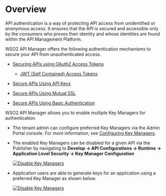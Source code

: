 # Overview

API authentication is a way of protecting API access from unidentified or anonymous access. It ensures that the API is secured and accessible only by the consumers who proves their identity and whose identities are found within the API Management Platform. 

WSO2 API Manager offers the following authentication mechanisms to secure your API from unauthenticated access.

- [Securing APIs using OAuth2 Access Tokens]({{base_path}}/manage-apis/design/api-security/api-authentication/secure-apis-using-oauth2-tokens)

    - [JWT (Self Contained) Access Tokens]({{base_path}}/manage-apis/design/api-security/oauth2/access-token-types/jwt-tokens)
    
- [Secure APIs Using API Keys]({{base_path}}/manage-apis/design/api-security/api-authentication/secure-apis-using-api-keys)

- [Secure APIs Using Mutual SSL]({{base_path}}/manage-apis/design/api-security/api-authentication/secure-apis-using-mutual-ssl)

- [Secure APIs Using Basic Authentication]({{base_path}}/manage-apis/design/api-security/api-authentication/secure-apis-using-basic-authentication)


WSO2 API Manager allows you to enable multiple Key Managers for authentication.

- The tenant admin can configure preferred Key Managers via the Admin Portal console. For more information, see
[Configuring Key Managers]({{base_path}}/administer/key-managers/overview).

- The enabled Key Managers can be disabled for a given API via the Publisher by navigating to
**Develop -> API Configurations -> Runtime -> Application Level Security -> Key Manager Configuration**

    [![Disable Key Managers]({{base_path}}/assets/img/learn/multiple-km-publisher.png)]({{base_path}}/assets/img/learn/multiple-km-publisher.png)

- Application users are able to generate keys for an application using a preferred Key Manager as shown below.

    [![Disable Key Managers]({{base_path}}/assets/img/learn/multiple-km-devportal.png)]({{base_path}}/assets/img/learn/multiple-km-devportal.png)

